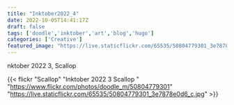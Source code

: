 ```yaml
---
title: "Inktober2022_4"
date: 2022-10-05T14:41:17Z
draft: false
tags: ['doodle','inktober','art','blog','hugo']
categories: ['Creative']
featured_image: "https://live.staticflickr.com/65535/50804779301_3e7878e0d6_z.jpg"
---
```


nktober 2022 3, Scallop


{{< flickr "Scallop"
           "Inktober 2022 3 Scallop "
           "https://www.flickr.com/photos/doodle_m/50804779301"
           "https://live.staticflickr.com/65535/50804779301_3e7878e0d6_c.jpg" >}}

